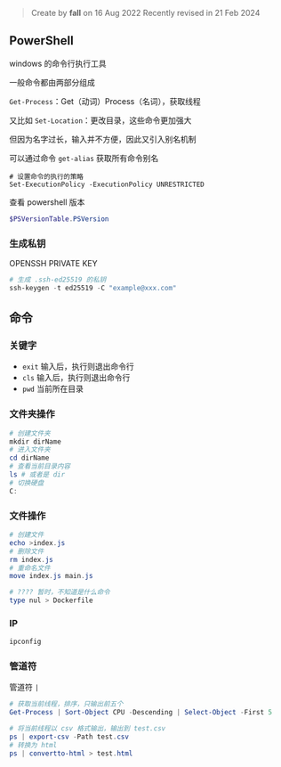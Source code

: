 > Create by **fall** on 16 Aug 2022
> Recently revised in 21 Feb 2024

## PowerShell

windows 的命令行执行工具

一般命令都由两部分组成

`Get-Process`：Get（动词）Process（名词），获取线程

又比如 `Set-Location`：更改目录，这些命令更加强大

但因为名字过长，输入并不方便，因此又引入别名机制

可以通过命令 `get-alias` 获取所有命令别名



```shell
# 设置命令的执行的策略
Set-ExecutionPolicy -ExecutionPolicy UNRESTRICTED
```

查看 powershell 版本

```powershell
$PSVersionTable.PSVersion
```

### 生成私钥

OPENSSH PRIVATE KEY

```powershell
# 生成 .ssh-ed25519 的私钥
ssh-keygen -t ed25519 -C "example@xxx.com"
```



## 命令

### 关键字

- `exit` 输入后，执行则退出命令行
- `cls` 输入后，执行则退出命令行
- `pwd` 当前所在目录

### 文件夹操作

```powershell
# 创建文件夹
mkdir dirName
# 进入文件夹
cd dirName
# 查看当前目录内容
ls # 或者是 dir
# 切换硬盘 
C:
```

### 文件操作

```powershell
# 创建文件
echo >index.js
# 删除文件
rm index.js
# 重命名文件
move index.js main.js
```

```powershell
# ???? 暂时，不知道是什么命令
type nul > Dockerfile
```

### IP

```powershell
ipconfig
```

### 管道符

管道符 `|`

```powershell
# 获取当前线程，排序，只输出前五个
Get-Process | Sort-Object CPU -Descending | Select-Object -First 5
```

```powershell
# 将当前线程以 csv 格式输出，输出到 test.csv
ps | export-csv -Path test.csv
# 转换为 html
ps | convertto-html > test.html
```

